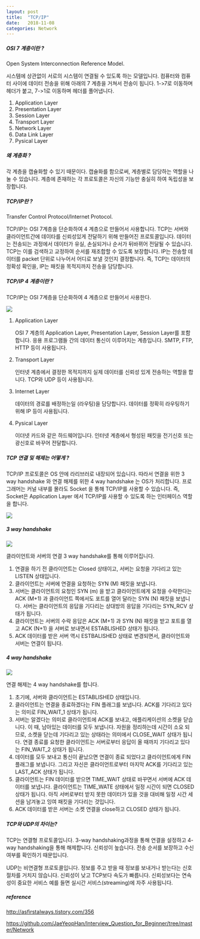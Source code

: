 ```yaml
---
layout: post
title:  "TCP/IP"
date:   2018-11-08
categories: Network
---
```


##### OSI 7 계층이란 ?

Open System Interconnection Reference Model.

시스템에 상관없이 서로의 시스템이 연결될 수 있도록 하는 모델입니다. 컴퓨터와 컴퓨터 사이에 데이터 전송을 위해 아래의 7 계층을 거쳐서 전송이 됩니다.  1->7로 이동하며 헤더가 붙고, 7->1로 이동하며 헤더를 풀어냅니다.

1. Application Layer
2. Presentation Layer
3. Session Layer
4. Transport Layer
5. Network Layer
6. Data Link Layer
7. Pysical Layer

##### 왜 계층화 ?

각 계층을 캡슐화할 수 있기 때문이다. 캡슐화를 함으로써, 계층별로 담당하는 역할을 나눌 수 있습니다. 계층에 존재하는 각 프로토콜은 자신의 기능만 충실히 하여 독립성을 보장합니다.

##### TCP/IP란 ?

Transfer Control Protocol/Internet Protocol.

TCP/IP는 OSI 7계층을 단순화하여 4 계층으로 만들어서 사용합니다. TCP는 서버와 클라이언트간에 데이타를 신뢰성있게 전달하기 위해 만들어진 프로토콜입니다. 데이터는 전송되는 과정에서 데이터가 유실, 손실되거나 순서가 뒤바뀌어 전달될 수 있습니다. TCP는 이를 검색하고 교정하여 순서를 재조합할 수 있도록 보장합니다. IP는 전송할 데이터를 packet 단위로 나누어서 어디로 보낼 것인지 결정합니다. 즉, TCP는 데이터의 정확성 확인을, IP는 패킷을 목적지까지 전송을 담당합니다.

#####  TCP/IP 4 계층이란 ?

TCP/IP는 OSI 7계층을 단순화하여 4 계층으로 만들어서 사용한다.

![](/image/tcpip01.png)

1. Application Layer

   OSI 7 계층의 Application Layer, Presentation Layer, Session Layer를 포함합니다. 응용 프로그램들 간의 데이터 통신이 이루어지는 계층입니다. SMTP, FTP, HTTP 등이 사용됩니다.

2. Transport Layer

   인터넷 계층에서 결정한 목적지까지 실제 데이터를 신뢰성 있게 전송하는 역할을 합니다. TCP와 UDP 등이 사용됩니다.

3. Internet Layer

   데이터의 경로를 배정하는일 (라우팅)을 담당합니다. 데이터를 정확히 라우팅하기 위해 IP 등이 사용됩니다.

4. Pysical Layer

   이더넷 카드와 같은 하드웨어입니다. 인터넷 계층에서 형성된 패킷을 전기신호 또는 광신호로 바꾸어 전달합니다.

#####  TCP 연결 및 해제는 어떻게 ? 

TCP/IP 프로토콜은 OS 안에 라리브러로 내장되어 있습니다. 따라서 연결을 위한 3 way handshake 와 연결 해제를 위한 4 way handshake 는 OS가 처리합니다. 프로그래머는 커널 내부를 몰라도 Socket 을 통해 TCP/IP를 사용할 수 있습니다. 즉, Socket은 Application Layer 에서 TCP/IP를 사용할 수 있도록 하는 인터페이스 역할을 합니다.

![](/image/tcpip02.png)

#####  3 way handshake

![](/image/tcpip03.png)

클라이언트와 서버의 연결 3 way handshake를 통해 이루어집니다.

1. 연결을 하기 전 클라이언트는 Closed 상태이고, 서버는 요청을 기다리고 있는 LISTEN 상태입니다.
2. 클라이언트는 서버에 연결을 요청하는 SYN (M) 패킷을 보냅니다.
3. 서버는 클라이언트의 요청인 SYN (m) 을 받고 클라이언트에게 요청을 수락한다는 ACK (M+1) 과  클라이언트 쪽에서도 포트를 열어 달라는 SYN (N) 패킷을 보냅니다. 서버는 클라이언트의 응답을 기다리는 상대방의 응답을 기다리는 SYN_RCV 상태가 됩니다.
4. 클라이언트는 서버의 수락 응답은 ACK (M+1) 과 SYN (N) 패킷을 받고 포트를 열고 ACK (N+1) 을 서버로 보내면서 ESTABLISHED 상태가 됩니다.
5. ACK 데이터를 받은 서버 역시 ESTBALISHED 상태로 변경되면서, 클라이언트와 서버는 연결이 됩니다.

#####  4 way handshake

![](/image/tcpip04.png)

연결 해제는 4 way handshake를 합니다.

1. 초기에, 서버와 클라이언트는 ESTABLISHED 상태입니다.
2. 클라이언트는 연결을 종료하겠다는 FIN 플래그를 보냅니다. ACK를 기다리고 있다는 의미로 FIN_WAIT_1 상태가 됩니다.
3. 서버는 알겠다는 의미로 클라이언트에 ACK를 보내고, 애플리케이션의 소켓을 닫습니다. 이 때, 남아있는 데이터를 모두 보냅니다. 자원을 정리하는데 시간이 소요 되므로, 소켓을 닫는데 기다리고 있는 상태라는 의미에서 CLOSE_WAIT 상태가 됩니다. 연결 종료를 요청한 클라이언트는 서버로부터 응답이 올 때까지 기다리고 있다는 FIN_WAIT_2 상태가 됩니다.
4. 데이터를 모두 보내고 통신이 끝났으면 연결이 종료 되었다고 클라이언트에게 FIN 플래그를 보냅니다. 그리고 자신은 클라이언트로부터 마지막 ACK를 기다리고 있는 LAST_ACK 상태가 됩니다.
5. 클라이언트는 FIN 데이터를 받으면 TIME_WAIT 상태로 바꾸면서 서버에 ACK 데이터를 보냅니다. 클라이언트는 TIME_WATE 상태에서 일정 시간이 되면 CLOSED 상태가 됩니다. 아직 서버로부터 받지 못한 데이터가 있을 것을 대비해 일정 시간 세션을 남겨놓고 잉여 패킷을 기다리는 것입니다.
6. ACK 데이터를 받은 서버는 소켓 연결을 close하고 CLOSED 상태가 됩니다.

##### TCP와 UDP의 차이는?

TCP는 연결형 프로토콜입니다. 3-way handshaking과정을 통해 연결을 설정하고 4-way handshaking을 통해 해제합니다. 신뢰성이 높습니다. 전송 순서를 보장하고 수신 여부를 확인하기 때문입니다. 

UDP는 비연결형 프로토콜입니다. 정보를 주고 받을 때 정보를 보내거나 받는다는 신호절차를 거치지 않습니다. 신뢰성이 낮고 TCP보다 속도가 빠릅니다. 신뢰성보다는 연속성이 중요한 서비스 예를 들면 실시간 서비스(streaming)에 자주 사용됩니다.

##### reference

<http://asfirstalways.tistory.com/356>

<https://github.com/JaeYeopHan/Interview_Question_for_Beginner/tree/master/Network>